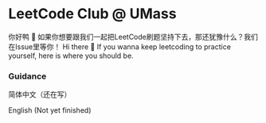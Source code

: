 # LeetCode Club @ UMass
你好鸭 👋 如果你想要跟我们一起把LeetCode刷题坚持下去，那还犹豫什么？我们在Issue里等你！
Hi there 👋 If you wanna keep leetcoding to practice yourself, here is where you should be.

### Guidance

简体中文（还在写）

English (Not yet finished)

